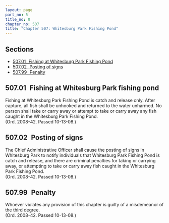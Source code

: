 ```yaml
---
layout: page
part_no: 5
title_no: 0
chapter_no: 507
title: "Chapter 507: Whitesburg Park Fishing Pond"
---
```


## Sections

* [507.01   Fishing at Whitesburg Park Fishing Pond](#50701-fishing-at-whitesburg-park-fishing-pond)
* [507.02   Posting of signs](#50702-posting-of-signs)
* [507.99   Penalty](#50799-penalty)

## 507.01   Fishing at Whitesburg Park fishing pond

Fishing at Whitesburg Park Fishing Pond is catch and release only. After
capture, all fish shall be unhooked and returned to the water unharmed. No
person shall take or carry away or attempt to take or carry away any fish
caught in the Whitesburg Park Fishing Pond.  
(Ord. 2008-42. Passed 10-13-08.)

## 507.02   Posting of signs

The Chief Administrative Officer shall cause the posting of signs in
Whitesburg Park to notify individuals that Whitesburg Park Fishing Pond is
catch and release, and there are criminal penalties for taking or carrying
away, or attempting to take or carry away fish caught in the Whitesburg Park
Fishing Pond.  
(Ord. 2008-42. Passed 10-13-08.)

## 507.99   Penalty

Whoever violates any provision of this chapter is guilty of a misdemeanor of
the third degree.  
(Ord. 2008-42. Passed 10-13-08.)
